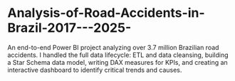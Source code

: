 # Analysis-of-Road-Accidents-in-Brazil-2017---2025-
An end-to-end Power BI project analyzing over 3.7 million Brazilian road accidents. I handled the full data lifecycle: ETL and data cleansing, building a Star Schema data model, writing DAX measures for KPIs, and creating an interactive dashboard to identify critical trends and causes.
